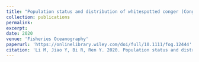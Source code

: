 ```yaml
---
title: "Population status and distribution of whitespotted conger (Conger myriaster) in Yellow Sea: an important migratory species along coastal China with limited data"
collection: publications
permalink: 
excerpt: 
date: 2020
venue: 'Fisheries Oceanography'
paperurl: 'https://onlinelibrary.wiley.com/doi/full/10.1111/fog.12444'
citation: 'Li M, Jiao Y, Bi R, Ren Y. 2020. Population status and distribution of whitespotted conger (Conger myriaster) in Yellow Sea: an important migratory species along coastal China with limited data. Fisheries Oceanography, 29(1): 32–45. doi:10.1111/fog.12444.'
---
```

